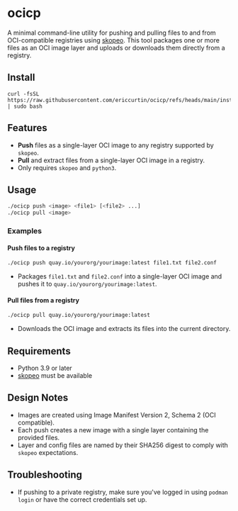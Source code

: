 # ocicp

A minimal command-line utility for pushing and pulling files to and from OCI-compatible registries using [skopeo](https://github.com/containers/skopeo). This tool packages one or more files as an OCI image layer and uploads or downloads them directly from a registry.

## Install

```
curl -fsSL https://raw.githubusercontent.com/ericcurtin/ocicp/refs/heads/main/install.sh | sudo bash
```

## Features

- **Push** files as a single-layer OCI image to any registry supported by `skopeo`.
- **Pull** and extract files from a single-layer OCI image in a registry.
- Only requires `skopeo` and `python3`.

## Usage

```sh
./ocicp push <image> <file1> [<file2> ...]
./ocicp pull <image>
```

### Examples

#### Push files to a registry

```sh
./ocicp push quay.io/yourorg/yourimage:latest file1.txt file2.conf
```

- Packages `file1.txt` and `file2.conf` into a single-layer OCI image and pushes it to `quay.io/yourorg/yourimage:latest`.

#### Pull files from a registry

```sh
./ocicp pull quay.io/yourorg/yourimage:latest
```

- Downloads the OCI image and extracts its files into the current directory.

## Requirements

- Python 3.9 or later
- [skopeo](https://github.com/containers/skopeo) must be available

## Design Notes

- Images are created using Image Manifest Version 2, Schema 2 (OCI compatible).
- Each push creates a new image with a single layer containing the provided files.
- Layer and config files are named by their SHA256 digest to comply with `skopeo` expectations.

## Troubleshooting

- If pushing to a private registry, make sure you've logged in using `podman login` or have the correct credentials set up.

